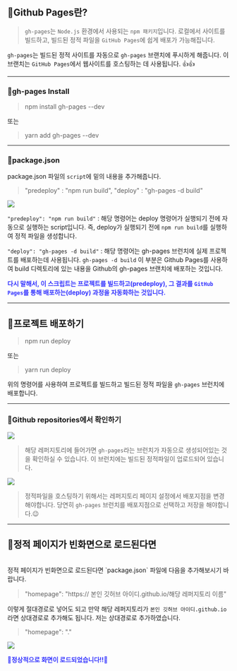 ## 🦮Github Pages란?

>`gh-pages`는 `Node.js` 환경에서 사용되는 `npm 패키지`입니다. 로컬에서 사이트를 빌드하고, 빌드된 정적 파일을 `GitHub Pages`에 쉽게 배포가 가능해집니다.

`gh-pages`는 빌드된 정적 사이트를 자동으로 `gh-pages` 브랜치에 푸시하게 해줍니다. 이 브랜치는 `GitHub Pages`에서 웹사이트를 호스팅하는 데 사용됩니다. 👍👍

***

### 🦄gh-pages Install

>npm install gh-pages --dev

또는

>yarn add gh-pages --dev

***

### 🦄package.json

package.json 파일의 `script`에 밑의 내용을 추가해줍니다.

>"predeploy" : "npm run build",
"deploy" : "gh-pages -d build"

<img src="/images/publishing_study/10/image1.webp"/>

`"predeploy": "npm run build"` : 해당 명령어는 deploy 명령어가 실행되기 전에 자동으로 실행하는 script입니다. 즉, deploy가 실행되기 전에 `npm run build`를 실행하여 정적 파일을 생성합니다.

`"deploy": "gh-pages -d build"` : 해당 명령어는 gh-pages 브런치에 실제 프로젝트를 배포하는데 사용됩니다. `gh-pages -d build` 이 부분은 Github Pages를 사용하여 build 디렉토리에 있는 내용을 Github의 gh-pages 브랜치에 배포하는 것입니다.

<span style='color: #3333ff;'>**다시 말해서, 이 스크립트는 프로젝트를 빌드하고(predeploy), 그 결과를 `GitHub Pages`를 통해 배포하는(deploy) 과정을 자동화하는 것입니다.**</span>

***

## 🦮프로젝트 배포하기

>npm run deploy

또는

>yarn run deploy

위의 명령어를 사용하여 프로젝트를 빌드하고 빌드된 정적 파일을 `gh-pages` 브런치에 배포합니다.

***

### 🦄Github repositories에서 확인하기

<img src="/images/publishing_study/10/image2.webp"/>

>해당 레퍼지토리에 들어가면 `gh-pages`라는 브런치가 자동으로 생성되어있는 것을 확인하실 수 있습니다. 이 브런치에는 빌드된 정적파일이 업로드되어 있습니다.

<img src="/images/publishing_study/10/image3.webp"/>

>정적파일을 호스팅하기 위해서는 레퍼지토리 페이지 설정에서 배포지점을 변경해야합니다. 당연히 `gh-pages` 브런치를 배포지점으로 선택하고 저장을 해야합니다.😉

***

## 🦮정적 페이지가 빈화면으로 로드된다면
<br/>
정적 페이지가 빈화면으로 로드된다면 `package.json` 파일에 다음을 추가해보시기 바랍니다.

>"homepage": "https:// 본인 깃허브 아이디.github.io/해당 레퍼지토리 이름"

이렇게 절대경로로 넣어도 되고 만약 해당 레퍼지토리가 `본인 깃허브 아이디.github.io`라면 상대경로로 추가해도 됩니다. 저는 상대경로로 추가하였습니다.

>"homepage": "."

<img src="/images/publishing_study/10/image4.webp"/>

<span style='color: #3333ff;'>**🎉정상적으로 화면이 로드되었습니다!!🎉**</span>